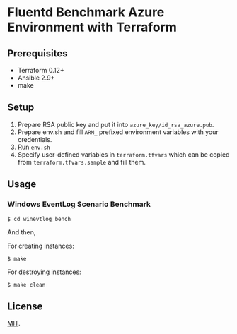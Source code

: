 Fluentd Benchmark Azure Environment with Terraform
===

## Prerequisites

* Terraform 0.12+
* Ansible 2.9+
* make

## Setup

 1. Prepare RSA public key and put it into `azure_key/id_rsa_azure.pub`.
 2. Prepare env.sh and fill `ARM_` prefixed environment variables with your credentials.
 3. Run `env.sh`
 4. Specify user-defined variables in `terraform.tfvars` which can be copied from `terraform.tfvars.sample` and fill them.

## Usage

### Windows EventLog Scenario Benchmark

```
$ cd winevtlog_bench
```

And then,

For creating instances:

```
$ make
```

For destroying instances:

```
$ make clean
```

## License

[MIT](LICENSE).
